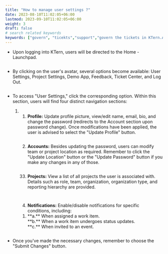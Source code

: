 ```yaml
---
title: "How to manage user settings ?"
date: 2023-08-10T11:02:05+06:00
lastmod: 2023-09-10T11:02:05+06:00
weight: 3
draft: false
# search related keywords
keywords: ["govern", "ticekts","support","govern the tickets in KTern.AI"]
---
```


<ul>
<li>
Upon logging into KTern, users will be directed to the Home - Launchpad. 
</li>
 
![]()

<li>
By clicking on the user's avatar, several options become available: User Settings, Project Settings, Demo App, Feedback, Ticket Center, and Log Out.
</li>

![]()

<li>
To access "User Settings," click the corresponding option. Within this section, users will find four distinct navigation sections:
</li>

<ol>
<li>

1. **Profile:** Update profile picture, view/edit name, email, bio, and change the password (redirects to the Account section upon password change). Once modifications have been applied, the user is advised to select the "Update Profile" button.

![]()
 
2. **Accounts:** Besides updating the password, users can modify team or project location as required. Remember to click the "Update Location" button or the "Update Password" button if you make any changes in any of those.

![]()

33. **Projects:** View a list of all projects the user is associated with. Details such as role, team, organization, organization type, and reporting hierarchy are provided.

![]()

![]()
 
4. **Notifications:** Enable/disable notifications for specific conditions, including: 

  <ol>
  <li>
   **a.** When assigned a work item. </br>
   **b.** When a work item undergoes status updates. </br>
   **c.** When invited to an event. </br>
   </li>
   </ol>
</ol>

![]()

   <li>
   Once you've made the necessary changes, remember to choose the "Submit Changes" button.	
   </li>
</ul>
